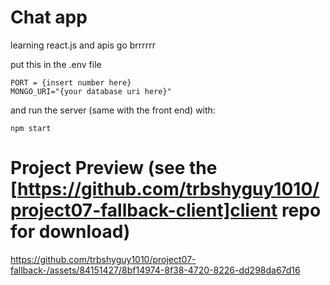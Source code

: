 # Chat app

learning react.js and apis go brrrrrr

put this in the .env file
```
PORT = {insert number here}
MONGO_URI="{your database uri here}"
```

and run the server (same with the front end) with:
```
npm start
```
# Project Preview (see the [https://github.com/trbshyguy1010/project07-fallback-client]client repo for download)



https://github.com/trbshyguy1010/project07-fallback-/assets/84151427/8bf14974-8f38-4720-8226-dd298da67d16


